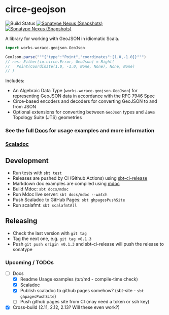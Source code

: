 # circe-geojson

![Build Status](https://github.com/worace/circe-geojson/workflows/CI/badge.svg)
[![Sonatype Nexus (Snapshots)](https://img.shields.io/nexus/s/https/oss.sonatype.org/works.worace/circe-geojson-core_2.12.svg)](https://oss.sonatype.org/content/repositories/snapshots/works/worace/circe-geojson-core_2.12/)
[![Sonatype Nexus (Snapshots)](https://img.shields.io/nexus/s/https/oss.sonatype.org/works.worace/circe-geojson-jts_2.12.svg)](https://oss.sonatype.org/content/repositories/snapshots/works/worace/circe-geojson-jts_2.12/)

A library for working with GeoJSON in idiomatic Scala.

```scala
import works.worace.geojson.GeoJson

GeoJson.parse("""{"type":"Point","coordinates":[1.0,-1.0]}""")
// res: Either[io.circe.Error, GeoJson] = Right(
//   Point(Coordinate(1.0, -1.0, None, None), None, None)
// )
```

Includes:

* An Algebraic Data Type (`works.worace.geojson.GeoJson`) for representing GeoJSON data in accordance with the RFC 7946 Spec
* Circe-based encoders and decoders for converting GeoJSON to and from JSON
* Optional extensions for converting between `GeoJson` types and Java Topology Suite (JTS) geometries

### See the full [Docs](https://github.com/worace/circe-geojson/blob/master/usage/target/mdoc/Usage.md) for usage examples and more information

### [Scaladoc](http://circe-geojson.worace.works/api/)

## Development

* Run tests with `sbt test`
* Releases are pushed by CI (Github Actions) using [sbt-ci-release](https://github.com/olafurpg/sbt-ci-release)
* Markdown doc examples are compiled using [mdoc](https://github.com/scalameta/mdoc)
* Build Mdoc: `sbt docs/mdoc`
* Run Mdoc live server: `sbt docs/mdoc --watch`
* Push Scaladoc to GitHub Pages: `sbt ghpagesPushSite`
* Run scalafmt: `sbt scalafmtAll`

## Releasing

* Check the last version with `git tag`
* Tag the next one, e.g. `git tag v0.1.3`
* Push `git push origin v0.1.3` and sbt-ci-release will push the release to sonatype

### Upcoming / TODOs

* [ ] Docs
  * [x] Readme Usage examples (tut/md - compile-time check)
  * [x] Scaladoc
  * [x] Publish scaladoc to github pages somehow? (sbt-site - `sbt ghpagesPushSite`)
  * [ ] Push github pages site from CI (may need a token or ssh key)
* [x] Cross-build (2.11, 2.12, 2.13? Will these even work?)
